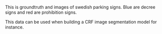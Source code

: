 This is groundtruth and images of swedish parking signs. Blue are decree signs and red are prohibition signs.

This data can be used when building a CRF image segmentation model for instance.
